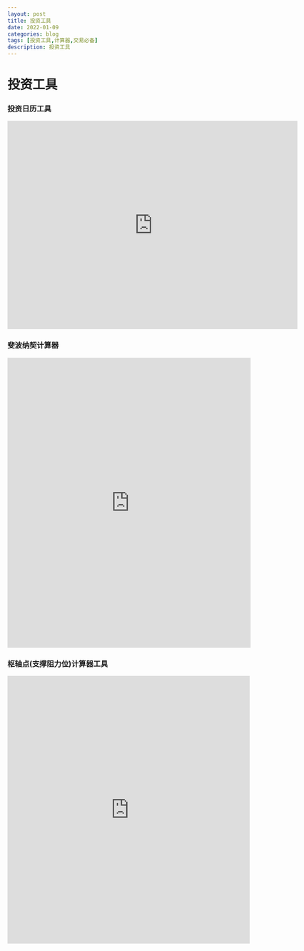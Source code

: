 ```yaml
---
layout: post
title: 投资工具
date: 2022-01-09
categories: blog
tags: [投资工具,计算器,交易必备]
description: 投资工具
---
```



# 投资工具

### 投资日历工具
<iframe src="https://sslecal2.investing.com?columns=exc_flags,exc_currency,exc_importance,exc_actual,exc_forecast,exc_previous&category=_employment,_economicActivity,_inflation,_credit,_centralBanks,_confidenceIndex,_balance,_Bonds&importance=3&features=datepicker,timezone,timeselector,filters&countries=37,5&calType=week&timeZone=28&lang=6" width="650" height="467" frameborder="0" allowtransparency="true" marginwidth="0" marginheight="0"></iframe><br />

### 斐波纳契计算器
<iframe frameborder="0" scrolling="auto" height="650" width="545" allowtransparency="true" marginwidth="0" marginheight="0" src="https://ssltools.investing.com/fibonacci-calculator/index.php?force_lang=6"></iframe><br />

### 枢轴点(支撑阻力位)计算器工具
<iframe frameborder="0" scrolling="auto" height="600" width="543" allowtransparency="true" marginwidth="0" marginheight="0" src="https://ssltools.investing.com/pivot-calculator/index.php?force_lang=6"></iframe><br />

